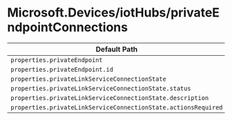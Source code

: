 # Microsoft.Devices/iotHubs/privateEndpointConnections

| Default Path | Alias |
|---|---|
| `properties.privateEndpoint` | `Microsoft.Devices/iotHubs/privateEndpointConnections/privateEndpoint` |
| `properties.privateEndpoint.id` | `Microsoft.Devices/iotHubs/privateEndpointConnections/privateEndpoint.id` |
| `properties.privateLinkServiceConnectionState` | `Microsoft.Devices/iotHubs/privateEndpointConnections/privateLinkServiceConnectionState` |
| `properties.privateLinkServiceConnectionState.status` | `Microsoft.Devices/iotHubs/privateEndpointConnections/privateLinkServiceConnectionState.status` |
| `properties.privateLinkServiceConnectionState.description` | `Microsoft.Devices/iotHubs/privateEndpointConnections/privateLinkServiceConnectionState.description` |
| `properties.privateLinkServiceConnectionState.actionsRequired` | `Microsoft.Devices/iotHubs/privateEndpointConnections/privateLinkServiceConnectionState.actionsRequired` |

